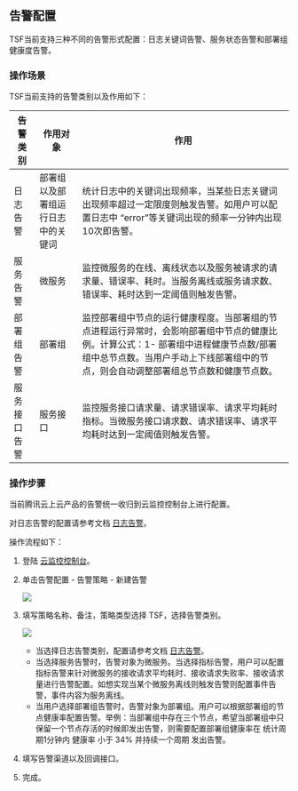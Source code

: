 ## 告警配置

TSF当前支持三种不同的告警形式配置：日志关键词告警、服务状态告警和部署组健康度告警。

### 操作场景

TSF当前支持的告警类别以及作用如下：

| 告警类别   | 作用对象                           | 作用                                                         |
| ---------- | ---------------------------------- | ------------------------------------------------------------ |
| 日志告警   | 部署组以及部署组运行日志中的关键词 | 统计日志中的关键词出现频率，当某些日志关键词出现频率超过一定限度则触发告警。如用户可以配置日志中 “error”等关键词出现的频率一分钟内出现10次即告警。 |
| 服务告警   | 微服务                             | 监控微服务的在线、离线状态以及服务被请求的请求量、错误率、耗时。当服务离线或服务请求数、错误率、耗时达到一定阈值则触发告警。 |
| 部署组告警 | 部署组                             | 监控部署组中节点的运行健康程度。当部署组的节点进程运行异常时，会影响部署组中节点的健康比例。计算公式：1- 部署组中进程健康节点数/部署组中总节点数。当用户手动上下线部署组中的节点，则会自动调整部署组总节点数和健康节点数。 |
| 服务接口告警 | 服务接口                           | 监控服务接口请求量、请求错误率、请求平均耗时指标。当微服务接口请求数、请求错误率、请求平均耗时达到一定阈值则触发告警。 |



### 操作步骤

当前腾讯云上云产品的告警统一收归到云监控控制台上进行配置。

对日志告警的配置请参考文档 [日志告警](https://cloud.tencent.com/document/product/649/18195)。

操作流程如下：

1. 登陆 [云监控控制台](https://console.cloud.tencent.com/monitor)。

2. 单击告警配置 - 告警策略 - 新建告警

   ![](https://main.qcloudimg.com/raw/d0358b8635d6bc283d4af9c42734061d.png)

3. 填写策略名称、备注，策略类型选择 TSF，选择告警类别。

   ![](https://main.qcloudimg.com/raw/a339389bbdb9b9227fc27d4090b3551f.png)

   - 当选择日志告警类别，配置请参考文档  [日志告警](https://cloud.tencent.com/document/product/649/18195)。
   - 当选择服务告警时，告警对象为微服务。当选择指标告警，用户可以配置指标告警来针对微服务的接收请求平均耗时、接收请求失败率、接收请求量进行告警配置。如想实现当某个微服务离线则触发告警则配置事件告警，事件内容为服务离线。
   - 当用户选择部署组告警时，告警对象为部署组。用户可以根据部署组的节点健康率配置告警。举例：当部署组中存在三个节点，希望当部署组中只保留一个节点存活的时候即发出告警，则需要配置部署组健康率在 统计周期1分钟内 健康率 小于 34% 并持续一个周期 发出告警。

4. 填写告警渠道以及回调接口。

5. 完成。


